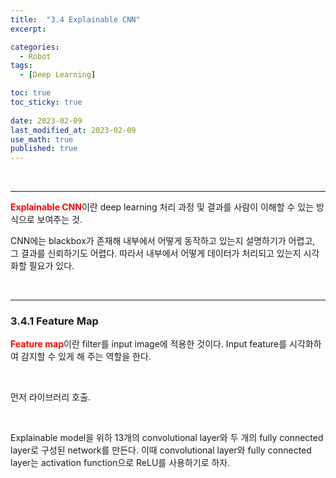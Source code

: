 ```yaml
---
title:  "3.4 Explainable CNN"
excerpt: 

categories:
  - Robot
tags:
  - [Deep Learning]

toc: true
toc_sticky: true
 
date: 2023-02-09
last_modified_at: 2023-02-09
use_math: true
published: true
---
```


<br>

***

<span style="color:red">**Explainable CNN**</span>이란 deep learning 처리 과정 및 결과를 사람이 이해할 수 있는 방식으로 보여주는 것.

CNN에는 blackbox가 존재해 내부에서 어떻게 동작하고 있는지 설명하기가 어렵고, 그 결과를 신뢰하기도 어렵다. 따라서 내부에서 어떻게 데이터가 처리되고 있는지 시각화할 필요가 있다.

<br>

***

### 3.4.1 Feature Map

<span style="color:red">**Feature map**</span>이란 filter를 input image에 적용한 것이다. Input feature를 시각화하여 감지할 수 있게 해 주는 역할을 한다.

<br>

먼저 라이브러리 호출.

<script src="https://gist.github.com/younghwanJoo1608/4589e2b21266d749cbeebd1871313a34.js"></script>

<br>

Explainable model을 위하 13개의 convolutional layer와 두 개의 fully connected layer로 구성된 network를 만든다. 이때 convolutional layer와 fully connected layer는 activation function으로 ReLU를 사용하기로 하자.

